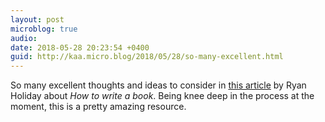 ```yaml
---
layout: post
microblog: true
audio: 
date: 2018-05-28 20:23:54 +0400
guid: http://kaa.micro.blog/2018/05/28/so-many-excellent.html
---
```

So many excellent thoughts and ideas to consider in [this article](https://medium.com/the-mission/here-with-2-years-of-exhausting-photographic-detail-is-how-to-write-a-book-fda1a6b40802) by Ryan Holiday about _How to write a book_. Being knee deep in the process at the moment, this is a pretty amazing resource.
